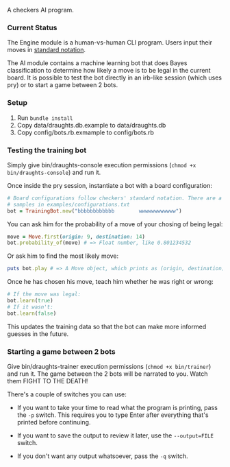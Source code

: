 A checkers AI program.

### Current Status

The Engine module is a human-vs-human CLI program. Users input their moves in 
[standard notation](http://en.wikipedia.org/wiki/English_draughts#Notation).

The AI module contains a machine learning bot that does Bayes classification to 
determine how likely a move is to be legal in the current board. It is possible 
to test the bot directly in an irb-like session (which uses pry) or to start 
a game between 2 bots.

### Setup

1. Run `bundle install`
2. Copy data/draughts.db.example to data/draughts.db
2. Copy config/bots.rb.exmample to config/bots.rb

### Testing the training bot

Simply give bin/draughts-console execution permissions (`chmod +x
bin/draughts-console`) and run it.

Once inside the pry session, instantiate a bot with a board configuration:

```ruby
# Board configurations follow checkers' standard notation. There are a few 
# samples in examples/configurations.txt
bot = TrainingBot.new("bbbbbbbbbbbb        wwwwwwwwwwww")
```

You can ask him for the probability of a move of your chosing of being legal:

```ruby
move = Move.first(origin: 9, destination: 14)
bot.probability_of(move) # => Float number, like 0.801234532
```
 
Or ask him to find the most likely move:

```ruby
puts bot.play # => A Move object, which prints as (origin, destination)
```

Once he has chosen his move, teach him whether he was right or wrong:

```ruby
# If the move was legal:
bot.learn(true)
# If it wasn't:
bot.learn(false)
```

This updates the training data so that the bot can make more informed guesses 
in the future.

### Starting a game between 2 bots

Give bin/draughts-trainer execution permissions (`chmod +x bin/trainer`) and 
run it.  The game between the 2 bots will be narrated to you. Watch them FIGHT 
TO THE DEATH!

There's a couple of switches you can use:

* If you want to take your time to read what the program is printing, pass the 
  `-p` switch. This requires you to type Enter after everything that's printed 
before continuing.

* If you want to save the output to review it later, use the `--output=FILE` 
  switch.

* If you don't want any output whatsoever, pass the `-q` switch.
